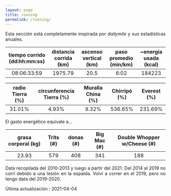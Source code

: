 ```yaml
---
layout: page
title: running
permalink: /running/
---
```

<style>body {text-align: justify}</style>
Esta sección está completamente inspirada por *dailymile* y sus estadísticas anuales.

| tiempo corrido (dd:hh:mm:ss) | distancia corrida (km) | ascenso vertical (km) | paso promedio (min/km) | ~energía usada (kcal) |
|:----------------------------:|:----------------------:|:---------------------:|:----------------------:|:---------------------:|
| 08:06:33:59                  | 1975.79                | 20.5                  | 6:02                   | 184223                |

| radio Tierra (%) | circunferencia Tierra (%) | Muralla China (%) | Chirripó (%) | Everest (%) |
|:----------------:|:-------------------------:|:-----------------:|:------------:|:-----------:|
| 31.01%           | 4.93%                     | 9.32%             | 536.65%      | 231.69%     |

El gasto energético equivale a...

| grasa corporal (kg) | Trits (#) | donas (#) | Big Mac (#) | Double Whopper w/Cheese (#) |
|:-------------------:|:---------:|:---------:|:-----------:|:---------------------------:|
| 23.93               | 579       | 408       | 341         | 188                         |

Data recopilada del 2010-2013 y luego a partir del 2021. Del 2014 al 2019 no corrí debido a una lesión en la espalda. Volví a correr en el 2019, pero no tengo data del 2019-2020.

Última actualización : 2021-04-04